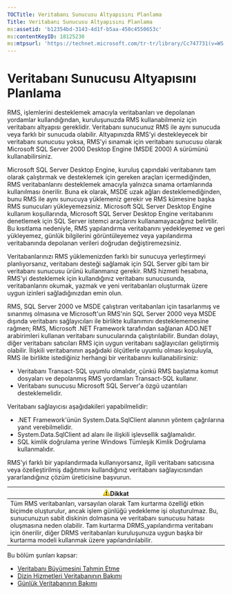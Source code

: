 ```yaml
---
TOCTitle: Veritabanı Sunucusu Altyapısını Planlama
Title: Veritabanı Sunucusu Altyapısını Planlama
ms:assetid: 'b12354bd-3143-4d1f-b5aa-450c4550653c'
ms:contentKeyID: 18125230
ms:mtpsurl: 'https://technet.microsoft.com/tr-tr/library/Cc747731(v=WS.10)'
---
```


Veritabanı Sunucusu Altyapısını Planlama
========================================

RMS, işlemlerini desteklemek amacıyla veritabanları ve depolanan yordamlar kullandığından, kuruluşunuzda RMS kullanabilmeniz için veritabanı altyapısı gereklidir. Veritabanı sunucunuz RMS ile aynı sunucuda veya farklı bir sunucuda olabilir. Altyapınızda RMS'yi destekleyecek bir veritabanı sunucusu yoksa, RMS'yi sınamak için veritabanı sunucusu olarak Microsoft SQL Server 2000 Desktop Engine (MSDE 2000) A sürümünü kullanabilirsiniz.

Microsoft SQL Server Desktop Engine, kuruluş çapındaki veritabanını tam olarak çalıştırmak ve desteklemek için gereken araçları içermediğinden, RMS veritabanlarını desteklemek amacıyla yalnızca sınama ortamlarında kullanılması önerilir. Buna ek olarak, MSDE uzak ağları desteklemediğinden, bunu RMS ile aynı sunucuya yüklemeniz gerekir ve RMS kümesine başka RMS sunucuları yükleyemezsiniz. Microsoft SQL Server Desktop Engine kullanım koşullarında, Microsoft SQL Server Desktop Engine veritabanını denetlemek için SQL Server istemci araçlarını kullanamayacağınız belirtilir. Bu kısıtlama nedeniyle, RMS yapılandırma veritabanını yedekleyemez ve geri yükleyemez, günlük bilgilerini görüntüleyemez veya yapılandırma veritabanında depolanan verileri doğrudan değiştiremezsiniz.

Veritabanlarınızı RMS yüklemenizden farklı bir sunucuya yerleştirmeyi planlıyorsanız, veritabanı desteği sağlamak için SQL Server gibi tam bir veritabanı sunucusu ürünü kullanmanız gerekir. RMS hizmeti hesabına, RMS'yi desteklemek için kullandığınız veritabanı sunucusunda, veritabanlarını okumak, yazmak ve yeni veritabanları oluşturmak üzere uygun izinleri sağladığınızdan emin olun.

RMS, SQL Server 2000 ve MSDE çalıştıran veritabanları için tasarlanmış ve sınanmış olmasına ve Microsoft'un RMS'nin SQL Server 2000 veya MSDE dışında veritabanı sağlayıcıları ile birlikte kullanımını desteklememesine rağmen; RMS, Microsoft .NET Framework tarafından sağlanan ADO.NET arabirimleri kullanan veritabanı sunucularında çalıştırılabilir. Bundan dolayı, diğer veritabanı satıcıları RMS için uygun veritabanı sağlayıcıları geliştirmiş olabilir. İlişkili veritabanının aşağıdaki ölçütlerle uyumlu olması koşuluyla, RMS ile birlikte istediğiniz herhangi bir veritabanını kullanabilirsiniz:

-   Veritabanı Transact-SQL uyumlu olmalıdır, çünkü RMS başlatma komut dosyaları ve depolanmış RMS yordamları Transact-SQL kullanır.
-   Veritabanı sunucusu Microsoft SQL Server'a özgü uzantıları desteklemelidir.

Veritabanı sağlayıcısı aşağıdakileri yapabilmelidir:

-   .NET Framework'ünün System.Data.SqlClient alanının yöntem çağrılarına yanıt verebilmelidir.
-   System.Data.SqlClient ad alanı ile ilişkili işlevsellik sağlamalıdır.
-   SQL kimlik doğrulama yerine Windows Tümleşik Kimlik Doğrulama kullanmalıdır.

RMS'yi farklı bir yapılandırmada kullanıyorsanız, ilgili veritabanı satıcısına veya özelleştirilmiş dağıtımını kullandığınız veritabanı sağlayıcısından yararlandığınız çözüm üreticisine başvurun.

| ![](images/Cc747731.Caution(WS.10).gif)Dikkat                                                                                                                                                                                                                                                                                                                                      |
|-----------------------------------------------------------------------------------------------------------------------------------------------------------------------------------------------------------------------------------------------------------------------------------------------------------------------------------------------------------------------------------------------------------------|
| Tüm RMS veritabanları, varsayılan olarak Tam kurtarma özelliği etkin biçimde oluşturulur, ancak işlem günlüğü yedekleme işi oluşturulmaz. Bu, sunucunuzun sabit diskinin dolmasına ve veritabanı sunucusu hatası oluşmasına neden olabilir. Tam kurtarma DRMS\_yapılandırma veritabanı için önerilir, diğer DRMS veritabanları kuruluşunuza uygun başka bir kurtarma modeli kullanmak üzere yapılandırılabilir. |

Bu bölüm şunları kapsar:

-   [Veritabanı Büyümesini Tahmin Etme](https://technet.microsoft.com/87652cc2-b886-4797-8d40-356669768089)
-   [Dizin Hizmetleri Veritabanının Bakımı](https://technet.microsoft.com/911a62f2-c1d6-4091-99b0-b53211be27a7)
-   [Günlük Veritabanının Bakımı](https://technet.microsoft.com/de55058b-0d1a-4997-8a45-e14678ddd13f)
